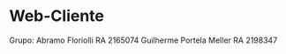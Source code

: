 # Web-Cliente
Grupo: Abramo Floriolli            RA 2165074
       Guilherme Portela Meller    RA 2198347
